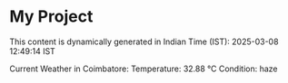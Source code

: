 # My Project

This content is dynamically generated in Indian Time (IST): 2025-03-08 12:49:14 IST


Current Weather in Coimbatore:
Temperature: 32.88 °C
Condition: haze
